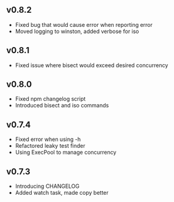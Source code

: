 v0.8.2
------
* Fixed bug that would cause error when reporting error
* Moved logging to winston, added verbose for iso

v0.8.1
------
* Fixed issue where bisect would exceed desired concurrency

v0.8.0
------
* Fixed npm changelog script
* Introduced bisect and iso commands

v0.7.4
------
* Fixed error when using -h
* Refactored leaky test finder
* Using ExecPool to manage concurrency

v0.7.3
------
* Introducing CHANGELOG
* Added watch task, made copy better
